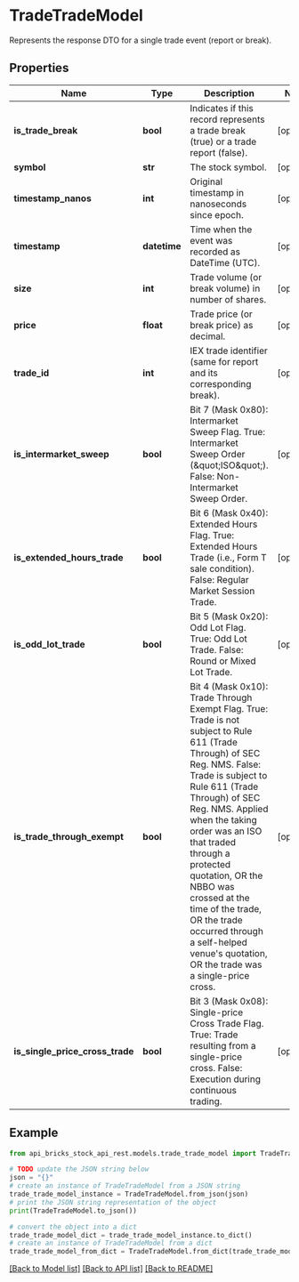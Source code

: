 # TradeTradeModel

Represents the response DTO for a single trade event (report or break).

## Properties

Name | Type | Description | Notes
------------ | ------------- | ------------- | -------------
**is_trade_break** | **bool** | Indicates if this record represents a trade break (true) or a trade report (false). | [optional] 
**symbol** | **str** | The stock symbol. | [optional] 
**timestamp_nanos** | **int** | Original timestamp in nanoseconds since epoch. | [optional] 
**timestamp** | **datetime** | Time when the event was recorded as DateTime (UTC). | [optional] 
**size** | **int** | Trade volume (or break volume) in number of shares. | [optional] 
**price** | **float** | Trade price (or break price) as decimal. | [optional] 
**trade_id** | **int** | IEX trade identifier (same for report and its corresponding break). | [optional] 
**is_intermarket_sweep** | **bool** | Bit 7 (Mask 0x80): Intermarket Sweep Flag.  True: Intermarket Sweep Order (\&quot;ISO\&quot;).  False: Non-Intermarket Sweep Order. | [optional] 
**is_extended_hours_trade** | **bool** | Bit 6 (Mask 0x40): Extended Hours Flag.  True: Extended Hours Trade (i.e., Form T sale condition).  False: Regular Market Session Trade. | [optional] 
**is_odd_lot_trade** | **bool** | Bit 5 (Mask 0x20): Odd Lot Flag.  True: Odd Lot Trade.  False: Round or Mixed Lot Trade. | [optional] 
**is_trade_through_exempt** | **bool** | Bit 4 (Mask 0x10): Trade Through Exempt Flag.  True: Trade is not subject to Rule 611 (Trade Through) of SEC Reg. NMS.  False: Trade is subject to Rule 611 (Trade Through) of SEC Reg. NMS.  Applied when the taking order was an ISO that traded through a protected quotation,  OR the NBBO was crossed at the time of the trade,  OR the trade occurred through a self-helped venue&#39;s quotation,  OR the trade was a single-price cross. | [optional] 
**is_single_price_cross_trade** | **bool** | Bit 3 (Mask 0x08): Single-price Cross Trade Flag.  True: Trade resulting from a single-price cross.  False: Execution during continuous trading. | [optional] 

## Example

```python
from api_bricks_stock_api_rest.models.trade_trade_model import TradeTradeModel

# TODO update the JSON string below
json = "{}"
# create an instance of TradeTradeModel from a JSON string
trade_trade_model_instance = TradeTradeModel.from_json(json)
# print the JSON string representation of the object
print(TradeTradeModel.to_json())

# convert the object into a dict
trade_trade_model_dict = trade_trade_model_instance.to_dict()
# create an instance of TradeTradeModel from a dict
trade_trade_model_from_dict = TradeTradeModel.from_dict(trade_trade_model_dict)
```
[[Back to Model list]](../README.md#documentation-for-models) [[Back to API list]](../README.md#documentation-for-api-endpoints) [[Back to README]](../README.md)


